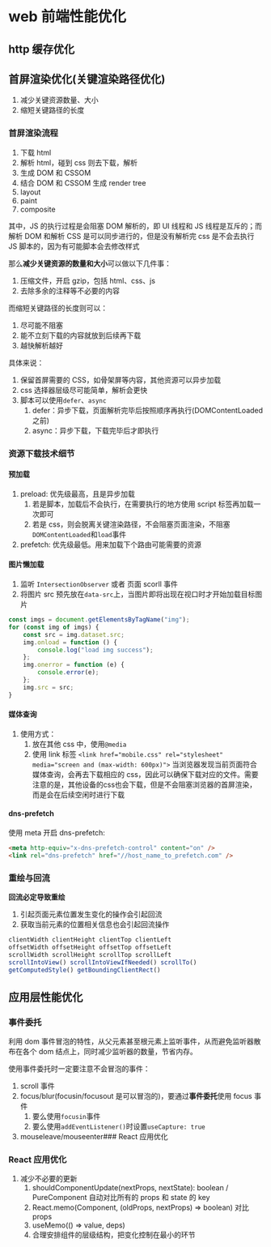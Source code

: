 # web 前端性能优化

## http 缓存优化

## 首屏渲染优化(关键渲染路径优化)

1. 减少关键资源数量、大小
2. 缩短关键路径的长度

### 首屏渲染流程

1. 下载 html
2. 解析 html，碰到 css 则去下载，解析
3. 生成 DOM 和 CSSOM
4. 结合 DOM 和 CSSOM 生成 render tree
5. layout
6. paint
7. composite

其中，JS 的执行过程是会阻塞 DOM 解析的，即 UI 线程和 JS 线程是互斥的；而解析 DOM 和解析 CSS 是可以同步进行的，但是没有解析完 css 是不会去执行 JS 脚本的，因为有可能脚本会去修改样式

那么**减少关键资源的数量和大小**可以做以下几件事：

1. 压缩文件，开启 gzip，包括 html、css、js
2. 去除多余的注释等不必要的内容

而缩短关键路径的长度则可以：

1. 尽可能不阻塞
2. 能不立刻下载的内容就放到后续再下载
3. 越快解析越好

具体来说：

1. 保留首屏需要的 CSS，如骨架屏等内容，其他资源可以异步加载
2. css 选择器层级尽可能简单，解析会更快
3. 脚本可以使用`defer`、`async`
    1. defer：异步下载，页面解析完毕后按照顺序再执行(DOMContentLoaded 之前)
    2. async：异步下载，下载完毕后才即执行

### 资源下载技术细节

#### 预加载

1. preload: <link rel="preload" as="..."> 优先级最高，且是异步加载
    1. 若是脚本，加载后不会执行，在需要执行的地方使用 script 标签再加载一次即可
    2. 若是 css，则会脱离关键渲染路径，不会阻塞页面渲染，不阻塞`DOMContentLoaded`和`load`事件
2. prefetch: <link rel="prefetch" as="..."> 优先级最低。用来加载下个路由可能需要的资源

#### 图片懒加载

1. 监听 `IntersectionObserver` 或者 页面 scorll 事件
2. 将图片 src 预先放在`data-src`上，当图片即将出现在视口时才开始加载目标图片

```js
const imgs = document.getElementsByTagName("img");
for (const img of imgs) {
    const src = img.dataset.src;
    img.onload = function () {
        console.log("load img success");
    };
    img.onerror = function (e) {
        console.error(e);
    };
    img.src = src;
}
```

#### 媒体查询

1. 使用方式：
    1. 放在其他 css 中，使用`@media`
    2. 使用 link 标签 `<link href="mobile.css" rel="stylesheet" media="screen and (max-width: 600px)">`
       当浏览器发现当前页面符合媒体查询，会再去下载相应的 css，因此可以确保下载对应的文件。需要注意的是，其他设备的css也会下载，但是不会阻塞浏览器的首屏渲染，而是会在后续空闲时进行下载

#### dns-prefetch

使用 meta 开启 dns-prefetch:

```html
<meta http-equiv="x-dns-prefetch-control" content="on" />
<link rel="dns-prefetch" href="//host_name_to_prefetch.com" />
```

### 重绘与回流

**回流必定导致重绘**

1. 引起页面元素位置发生变化的操作会引起回流
2. 获取当前元素的位置相关信息也会引起回流操作

```js
clientWidth clientHeight clientTop clientLeft
offsetWidth offsetHeight offsetTop offsetLeft
scrollWidth scrollHeight scrollTop scrollLeft
scrollIntoView() scrollIntoViewIfNeeded() scrollTo()
getComputedStyle() getBoundingClientRect()
```

## 应用层性能优化

### 事件委托

利用 dom 事件冒泡的特性，从父元素甚至根元素上监听事件，从而避免监听器散布在各个 dom 结点上，同时减少监听器的数量，节省内存。

使用事件委托时一定要注意不会冒泡的事件：

1. scroll 事件
2. focus/blur(focusin/focusout 是可以冒泡的)，要通过**事件委托**使用 focus 事件
    1. 要么使用`focusin`事件
    2. 要么使用`addEventListener()`时设置`useCapture: true`
3. mouseleave/mouseenter### React 应用优化

### React 应用优化

1. 减少不必要的更新
    1. shouldComponentUpdate(nextProps, nextState): boolean / PureComponent 自动对比所有的 props 和 state 的 key
    2. React.memo(Component, (oldProps, nextProps) => boolean) 对比 props
    3. useMemo(() => value, deps)
    4. 合理安排组件的层级结构，把变化控制在最小的环节
